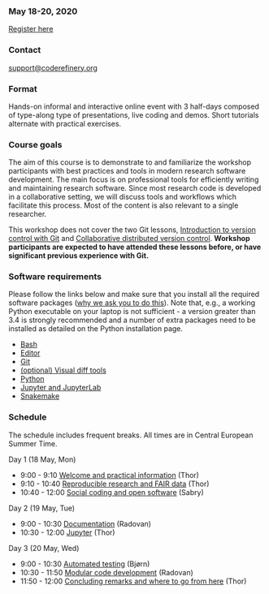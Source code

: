 

### May 18-20, 2020

<a class="btn btn-success" href="https://indico.neic.no/event/140/" data-mode="1" target="_blank">Register here</a>

### Contact

support@coderefinery.org


### Format

Hands-on informal and interactive online event with 3 half-days
composed of type-along type of presentations, live coding and
demos. Short tutorials alternate with practical exercises.


### Course goals

The aim of this course is to demonstrate to and familiarize the workshop participants with best practices and tools in modern research software development. The main focus is on professional tools for efficiently writing and maintaining research software. Since most research code is developed in a collaborative setting, we will discuss tools and workflows which facilitate this process. Most of the content is also relevant to a single researcher.

This workshop does not cover the two Git lessons, [Introduction to
version control with Git](https://coderefinery.github.io/git-intro/)
and [Collaborative distributed version
control](https://coderefinery.github.io/git-collaborative/). 
**Workshop participants are expected to have attended these lessons before,
or have significant previous experience with Git.**

### **Software requirements**

Please follow the links below and make sure that you install all the required software packages
([why we ask you to do this](https://coderefinery.github.io/installation/#why-are-we-asking-participants-to-install-software)).
Note that, e.g., a working Python executable on your laptop is not sufficient -
a version greater than 3.4 is strongly recommended and a number of extra
packages need to be installed as detailed on the Python installation page.

- [Bash](https://coderefinery.github.io/installation/bash/)
- [Editor](https://coderefinery.github.io/installation/editors/)
- [Git](https://coderefinery.github.io/installation/git/)
- [(optional) Visual diff tools](https://coderefinery.github.io/installation/difftools/)
- [Python](https://coderefinery.github.io/installation/python/)
- [Jupyter and JupyterLab](https://coderefinery.github.io/installation/jupyter)
- [Snakemake](https://coderefinery.github.io/installation/snakemake)


### Schedule

The schedule includes frequent breaks.  All times are in Central
European Summer Time.

Day 1 (18 May, Mon)
- 9:00 - 9:10
  [Welcome and practical information](https://github.com/coderefinery/workshop-intro/blob/master/README.md)
  (Thor)
- 9:10 - 10:40
  [Reproducible research and FAIR data](https://coderefinery.github.io/reproducible-research/)
  (Thor)
- 10:40 - 12:00
  [Social coding and open software](https://cicero.xyz/v3/remark/0.14.0/github.com/coderefinery/social-coding/master/talk.md) 
  (Sabry)

Day 2 (19 May, Tue)
- 9:00 - 10:30
  [Documentation](https://coderefinery.github.io/documentation/)
  (Radovan)
- 10:30 - 12:00
  [Jupyter](https://coderefinery.github.io/jupyter/)
  (Thor)

Day 3 (20 May, Wed)
- 9:00 - 10:30
  [Automated testing](https://coderefinery.github.io/testing/)
  (Bjørn)
- 10:30 - 11:50
  [Modular code development](https://cicero.xyz/v3/remark/0.14.0/github.com/coderefinery/modular-code-development/master/talk.md)
  (Radovan)
- 11:50 - 12:00
  [Concluding remarks and where to go from here](https://github.com/coderefinery/workshop-outro/blob/master/README.md)
  (Thor)

